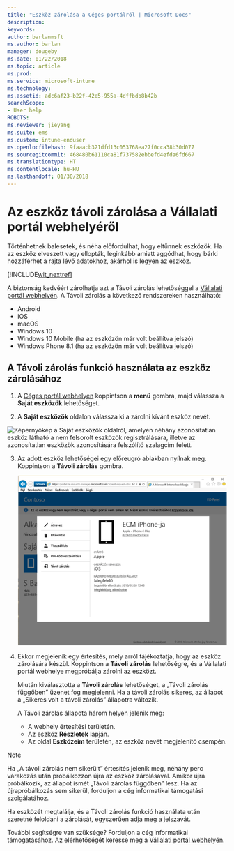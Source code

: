 ```yaml
---
title: "Eszköz zárolása a Céges portálról | Microsoft Docs"
description: 
keywords: 
author: barlanmsft
ms.author: barlan
manager: dougeby
ms.date: 01/22/2018
ms.topic: article
ms.prod: 
ms.service: microsoft-intune
ms.technology: 
ms.assetid: adc6af23-b22f-42e5-955a-4dffbdb8b42b
searchScope:
- User help
ROBOTS: 
ms.reviewer: jieyang
ms.suite: ems
ms.custom: intune-enduser
ms.openlocfilehash: 9faaacb321dfd13c053768ea27f0cca38b30d077
ms.sourcegitcommit: 468480b61110ca81f737582ebbefd4efda6fd667
ms.translationtype: HT
ms.contentlocale: hu-HU
ms.lasthandoff: 01/30/2018
---
```

# <a name="remotely-lock-your-device-from-the-company-portal-website"></a>Az eszköz távoli zárolása a Vállalati portál webhelyéről

Történhetnek balesetek, és néha előfordulhat, hogy eltűnnek eszközök. Ha az eszköz elveszett vagy ellopták, leginkább amiatt aggódhat, hogy bárki hozzáférhet a rajta lévő adatokhoz, akárhol is legyen az eszköz.

[!INCLUDE[wit_nextref](includes/end-user-password-guidance.md)]

A biztonság kedvéért zárolhatja azt a Távoli zárolás lehetőséggel a [Vállalati portál webhelyén](https://portal.manage.microsoft.com#HelpDeskDialog). A Távoli zárolás a következő rendszereken használható:

* Android
* iOS
* macOS
* Windows 10
* Windows 10 Mobile (ha az eszközön már volt beállítva jelszó)
* Windows Phone 8.1 (ha az eszközön már volt beállítva jelszó)

## <a name="to-use-remote-lock-to-lock-your-device"></a>A Távoli zárolás funkció használata az eszköz zárolásához

1.  A [Céges portál webhelyen](https://portal.manage.microsoft.com#HelpDeskDialog) koppintson a __menü__ gombra, majd válassza a __Saját eszközök__ lehetőséget.

2. A __Saját eszközök__ oldalon válassza ki a zárolni kívánt eszköz nevét.

  ![Képernyőkép a Saját eszközök oldalról, amelyen néhány azonosítatlan eszköz látható a nem felsorolt eszközök regisztrálására, illetve az azonosítatlan eszközök azonosítására felszólító szalagcím felett.](./media/macOS_enroll_002_tap_here_banner.png)

3.  Az adott eszköz lehetőségei egy előreugró ablakban nyílnak meg. Koppintson a **Távoli zárolás** gombra.

    ![A kiválasztott eszközzel kapcsolatos összes lehetőség a Céges portál webhelyén, többek között az Átnevezés, az Eltávolítás, az Eszköz alaphelyzetbe állítása, a Jelszó alaphelyzetbe állítása és a Távoli zárolás lehetőségei. ](./media/iwp-screen-with-all-options.png)

4.  Ekkor megjelenik egy értesítés, mely arról tájékoztatja, hogy az eszköz zárolására készül. Koppintson a **Távoli zárolás** lehetőségre, és a Vállalati portál webhelye megpróbálja zárolni az eszközt.

    Miután kiválasztotta a **Távoli zárolás** lehetőséget, a „Távoli zárolás függőben” üzenet fog megjelenni.  Ha a távoli zárolás sikeres, az állapot a „Sikeres volt a távoli zárolás” állapotra változik.

    A Távoli zárolás állapota három helyen jelenik meg:

    * A webhely értesítési területén.
    * Az eszköz **Részletek** lapján.
    * Az oldal **Eszközeim** területén, az eszköz nevét megjelenítő csempén.

> [!Note]
> Ha „A távoli zárolás nem sikerült” értesítés jelenik meg, néhány perc várakozás után próbálkozzon újra az eszköz zárolásával. Amikor újra próbálkozik, az állapot ismét „Távoli zárolás függőben” lesz. Ha az újrapróbálkozás sem sikerül, forduljon a cég informatikai támogatási szolgálatához.

Ha eszközét megtalálja, és a Távoli zárolás funkció használata után szeretné feloldani a zárolását, egyszerűen adja meg a jelszavát.

További segítségre van szüksége? Forduljon a cég informatikai támogatásához. Az elérhetőségét keresse meg a [Vállalati portál webhelyén](https://portal.manage.microsoft.com#HelpDeskDialog).
